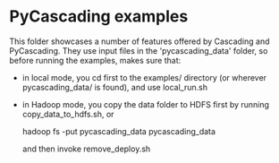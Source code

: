PyCascading examples
====================

This folder showcases a number of features offered by Cascading and
PyCascading. They use input files in the 'pycascading\_data' folder, so
before running the examples, makes sure that:

* in local mode, you cd first to the examples/ directory (or wherever
pycascading\_data/ is found), and use local\_run.sh
* in Hadoop mode, you copy the data folder to HDFS first by running
copy\_data\_to\_hdfs.sh, or

	hadoop fs -put pycascading\_data pycascading\_data

  and then invoke remove\_deploy.sh
